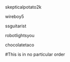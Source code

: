 skepticalpotato2k

wireboy5

ssguitarist

robotlightsyou

chocolatetaco

#This is in no particular order
